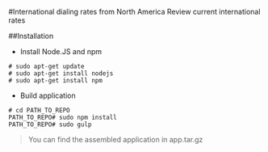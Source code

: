 #International dialing rates from North America
Review current international rates

##Installation

* Install Node.JS and npm
```
# sudo apt-get update
# sudo apt-get install nodejs
# sudo apt-get install npm
```

* Build application
```
# cd PATH_TO_REPO
PATH_TO_REPO# sudo npm install
PATH_TO_REPO# sudo gulp
```

> You can find the assembled application in app.tar.gz   